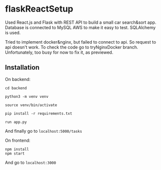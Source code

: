 # flaskReactSetup

Used React.js and Flask with REST API to build a small car search&sort app.
Database is connected to MySQL AWS to make it easy to test. SQLAlchemy is used.

Tried to implement docker&nginx, but failed to connect to api. So request to api doesn't work. To check the code go to tryNginxDocker branch. 
Unfortunately, too busy for now to fix it, as previewed.

## Installation
On backend: 

    cd backend

    python3 -m venv venv

    source venv/bin/activate

    pip install -r requirements.txt

    run app.py

And finally go to `localhost:5000/tasks`

On frontend:

    npm install
    npm start

And go to `localhost:3000`
